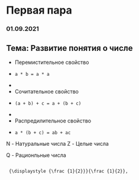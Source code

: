 # Первая пара
### 01.09.2021

## Тема: Развитие понятия о числе

+ Перемистительное свойство
+     a * b = a * a
+     
+ Сочитательное свойство
+     (a + b) + c = a + (b + c)
+     
+ Распредилительное свойство
+     a * (b + c) = ab + ac


N - Натуральные числа
Z - Целые числа

Q - Рационльные числа
~~~

 {\displaystyle {\frac {1}{2}}}{\frac {1}{2}},

~~~
